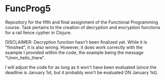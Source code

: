 # FuncProg5
Repository for the fifth and final assignment of the Functional Programming course. Task pertains to the creation of decryption and encryption functions for a rail fence cypher in Clojure.

DISCLAIMER: Decryption function hasn't been finalized yet. While it is "finished", it is also wrong. However, it does work correctly with the example I provided within the code, the example being the message "Umm_hello_there".

I will adjust the code for as long as it won't have been evaluated (since the deadline is January 1st, but it probably won't be evaluated ON January 1st).
